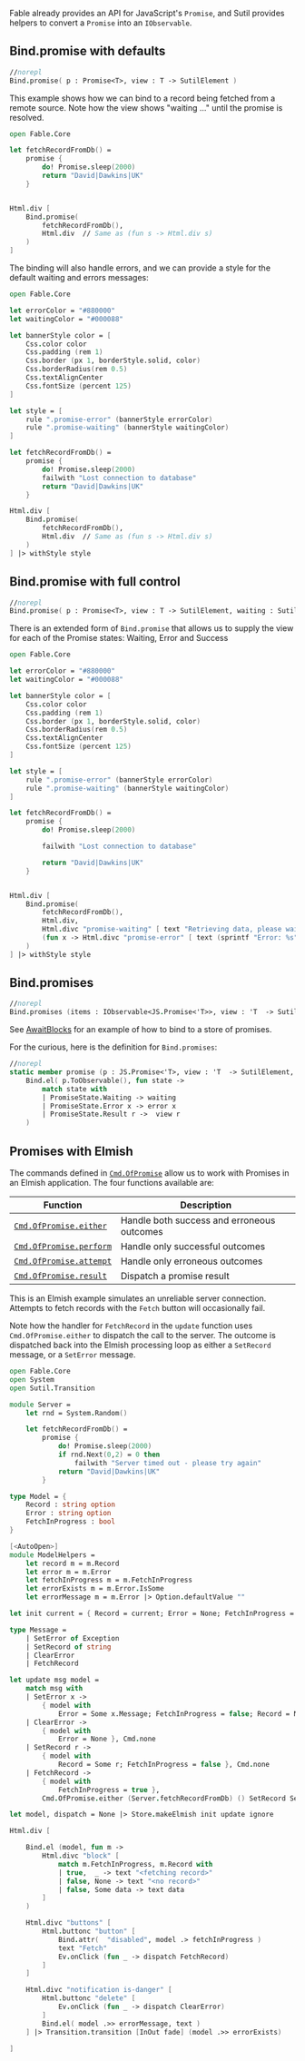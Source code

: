 Fable already provides an API for JavaScript's `Promise`, and Sutil provides helpers to convert a `Promise` into an `IObservable`.

## Bind.promise with defaults

```fs
//norepl
Bind.promise( p : Promise<T>, view : T -> SutilElement )
```

This example shows how we can bind to a record being fetched from a remote source. Note how the view shows "waiting ..." until the promise is resolved.

```fs
open Fable.Core

let fetchRecordFromDb() =
    promise {
        do! Promise.sleep(2000)
        return "David|Dawkins|UK"
    }


Html.div [
    Bind.promise(
        fetchRecordFromDb(),
        Html.div  // Same as (fun s -> Html.div s)
    )
]
```

The binding will also handle errors, and we can provide a style for the default waiting and errors messages:

```fs
open Fable.Core

let errorColor = "#880000"
let waitingColor = "#000088"

let bannerStyle color = [
    Css.color color
    Css.padding (rem 1)
    Css.border (px 1, borderStyle.solid, color)
    Css.borderRadius(rem 0.5)
    Css.textAlignCenter
    Css.fontSize (percent 125)
]

let style = [
    rule ".promise-error" (bannerStyle errorColor)
    rule ".promise-waiting" (bannerStyle waitingColor)
]

let fetchRecordFromDb() =
    promise {
        do! Promise.sleep(2000)
        failwith "Lost connection to database"
        return "David|Dawkins|UK"
    }

Html.div [
    Bind.promise(
        fetchRecordFromDb(),
        Html.div  // Same as (fun s -> Html.div s)
    )
] |> withStyle style
```

## Bind.promise with full control

```fs
//norepl
Bind.promise( p : Promise<T>, view : T -> SutilElement, waiting : SutilElement, error : Exception -> SutilElement )
```

There is an extended form of `Bind.promise` that allows us to supply the view for each of the Promise states: Waiting, Error and Success


```fs
open Fable.Core

let errorColor = "#880000"
let waitingColor = "#000088"

let bannerStyle color = [
    Css.color color
    Css.padding (rem 1)
    Css.border (px 1, borderStyle.solid, color)
    Css.borderRadius(rem 0.5)
    Css.textAlignCenter
    Css.fontSize (percent 125)
]

let style = [
    rule ".promise-error" (bannerStyle errorColor)
    rule ".promise-waiting" (bannerStyle waitingColor)
]

let fetchRecordFromDb() =
    promise {
        do! Promise.sleep(2000)

        failwith "Lost connection to database"

        return "David|Dawkins|UK"
    }


Html.div [
    Bind.promise(
        fetchRecordFromDb(),
        Html.div,
        Html.divc "promise-waiting" [ text "Retrieving data, please wait" ],
        (fun x -> Html.divc "promise-error" [ text (sprintf "Error: %s" x.Message) ] )
    )
] |> withStyle style
```

## Bind.promises

```fs
//norepl
Bind.promises (items : IObservable<JS.Promise<'T>>, view : 'T  -> SutilElement, waiting: SutilElement, error : Exception -> SutilElement)
```

See [AwaitBlocks](https://sutil.dev/#examples-await-blocks) for an example of how to bind to a store of promises.

For the curious, here is the definition for `Bind.promises`:

```fs
//norepl
static member promise (p : JS.Promise<'T>, view : 'T  -> SutilElement, waiting: SutilElement, error : Exception -> SutilElement)=
    Bind.el( p.ToObservable(), fun state ->
        match state with
        | PromiseState.Waiting -> waiting
        | PromiseState.Error x -> error x
        | PromiseState.Result r ->  view r
    )
```

## Promises with Elmish

The commands defined in [`Cmd.OfPromise`](https://sutil.dev/apidocs/reference/sutil-cmd-ofpromise.html) allow us to work with Promises in an Elmish application. The four functions available are:

| Function | Description |
|---|---|
| [`Cmd.OfPromise.either`](https://sutil.dev/apidocs/reference/sutil-cmd-ofpromise.html#either) | Handle both success and erroneous outcomes |
| [`Cmd.OfPromise.perform`](https://sutil.dev/apidocs/reference/sutil-cmd-ofpromise.html#perform) | Handle only successful outcomes |
| [`Cmd.OfPromise.attempt`](https://sutil.dev/apidocs/reference/sutil-cmd-ofpromise.html#attempt) | Handle only erroneous outcomes |
| [`Cmd.OfPromise.result`](https://sutil.dev/apidocs/reference/sutil-cmd-ofpromise.html#result)  | Dispatch a promise result |


This is an Elmish example simulates an unreliable server connection. Attempts to fetch records with the `Fetch` button will occasionally fail.

Note how the handler for `FetchRecord` in the `update` function uses `Cmd.OfPromise.either` to dispatch the call to the server. The outcome is
dispatched back into the Elmish processing loop as either a `SetRecord` message, or a `SetError` message.

```fs
open Fable.Core
open System
open Sutil.Transition

module Server =
    let rnd = System.Random()

    let fetchRecordFromDb() =
        promise {
            do! Promise.sleep(2000)
            if rnd.Next(0,2) = 0 then
                failwith "Server timed out - please try again"
            return "David|Dawkins|UK"
        }

type Model = {
    Record : string option
    Error : string option
    FetchInProgress : bool
}

[<AutoOpen>]
module ModelHelpers =
    let record m = m.Record
    let error m = m.Error
    let fetchInProgress m = m.FetchInProgress
    let errorExists m = m.Error.IsSome
    let errorMessage m = m.Error |> Option.defaultValue ""

let init current = { Record = current; Error = None; FetchInProgress = false }, Cmd.none

type Message =
    | SetError of Exception
    | SetRecord of string
    | ClearError
    | FetchRecord

let update msg model =
    match msg with
    | SetError x ->
        { model with
            Error = Some x.Message; FetchInProgress = false; Record = None }, Cmd.none
    | ClearError ->
        { model with
            Error = None }, Cmd.none
    | SetRecord r ->
        { model with
            Record = Some r; FetchInProgress = false }, Cmd.none
    | FetchRecord ->
        { model with
            FetchInProgress = true },
        Cmd.OfPromise.either (Server.fetchRecordFromDb) () SetRecord SetError

let model, dispatch = None |> Store.makeElmish init update ignore

Html.div [

    Bind.el (model, fun m ->
        Html.divc "block" [
            match m.FetchInProgress, m.Record with
            | true,  _ -> text "<fetching record>"
            | false, None -> text "<no record>"
            | false, Some data -> text data
        ]
    )

    Html.divc "buttons" [
        Html.buttonc "button" [
            Bind.attr(  "disabled", model .> fetchInProgress )
            text "Fetch"
            Ev.onClick (fun _ -> dispatch FetchRecord)
        ]
    ]

    Html.divc "notification is-danger" [
        Html.buttonc "delete" [
            Ev.onClick (fun _ -> dispatch ClearError)
        ]
        Bind.el( model .>> errorMessage, text )
    ] |> Transition.transition [InOut fade] (model .>> errorExists)

]
```
